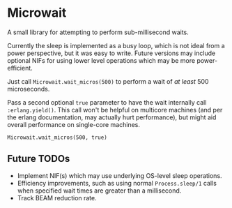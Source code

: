 # Microwait

A small library for attempting to perform sub-millisecond waits.

Currently the sleep is implemented as a busy loop, which is not ideal from a
power perspective, but it was easy to write. Future versions may include
optional NIFs for using lower level operations which may be more
power-efficient.

Just call `Microwait.wait_micros(500)` to perform a wait of *at least* 500
microseconds.

Pass a second optional `true` parameter to have the wait internally call
`:erlang.yield()`. This call won't be helpful on multicore machines (and per
the erlang documentation, may actually hurt performance), but might aid overall
performance on single-core machines.

`Microwait.wait_micros(500, true)`

## Future TODOs
* Implement NIF(s) which may use underlying OS-level sleep operations.
* Efficiency improvements, such as using normal `Process.sleep/1` calls when
specified wait times are greater than a millisecond.
* Track BEAM reduction rate.